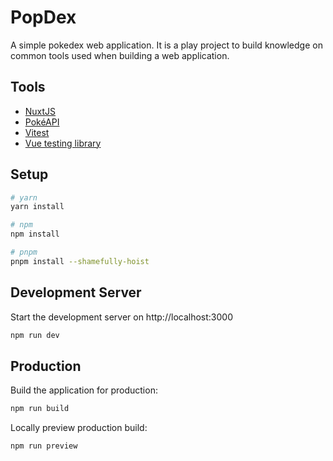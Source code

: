 # PopDex

A simple pokedex web application. It is a play project to build knowledge on common tools used when building a web application.

## Tools

- [NuxtJS](https://v3.nuxtjs.org)
- [PokéAPI](https://pokeapi.co/)
- [Vitest](https://vitest.dev)
- [Vue testing library](https://github.com/testing-library/vue-testing-library)
## Setup

```bash
# yarn
yarn install

# npm
npm install

# pnpm
pnpm install --shamefully-hoist
```

## Development Server

Start the development server on http://localhost:3000

```bash
npm run dev
```

## Production

Build the application for production:

```bash
npm run build
```

Locally preview production build:

```bash
npm run preview
```
